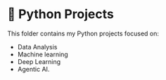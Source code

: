 # 🐍 Python Projects

This folder contains my Python projects focused on: 
- Data Analysis
- Machine learning
- Deep Learning
- Agentic AI. 
